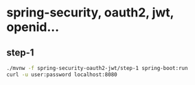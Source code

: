 # spring-security, oauth2, jwt, openid...

## step-1

```bash
./mvnw -f spring-security-oauth2-jwt/step-1 spring-boot:run
curl -u user:password localhost:8080
```
